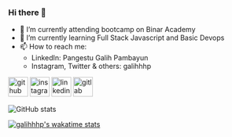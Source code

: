 ### Hi there 👋

- 🔭 I’m currently attending bootcamp on Binar Academy
- 🌱 I’m currently learning Full Stack Javascript and Basic Devops
- 📫 How to reach me: 
  - LinkedIn: Pangestu Galih Pambayun
  - Instagram, Twitter & others: galihhhp


[<img src='https://cdn.jsdelivr.net/npm/simple-icons@3.0.1/icons/github.svg' alt='github' height='40'>](https://github.com/galihhhp)  [<img src='https://cdn.jsdelivr.net/npm/simple-icons@3.0.1/icons/instagram.svg' alt='instagram' height='40'>](https://www.instagram.com/galihhhp/)  [<img src='https://cdn.jsdelivr.net/npm/simple-icons@3.0.1/icons/linkedin.svg' alt='linkedin' height='40'>](www.linkedin.com/in/pangestu-galih)  [<img src='https://cdn.jsdelivr.net/npm/simple-icons@3.0.1/icons/gitlab.svg' alt='gitlab' height='40'>](https://gitlab.com/galihhhp)  


![GitHub stats](https://github-readme-stats.vercel.app/api?username=galihhhp&show_icons=true&theme=dark) 
  
  [![galihhhp's wakatime stats](https://github-readme-stats.vercel.app/api/wakatime?username=galihhhp&layout=compact&hide_border=0&theme=dark&v=2)](https://wakatime.com/@galihhhp)
